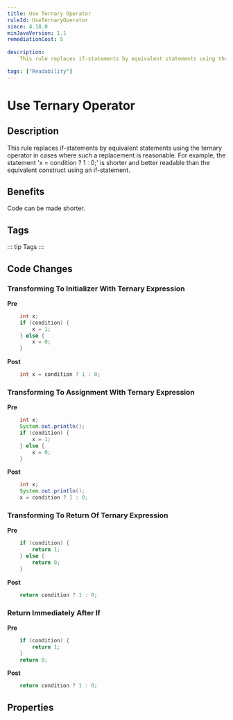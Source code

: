 ```yaml
---
title: Use Ternary Operator
ruleId: UseTernaryOperator
since: 4.18.0
minJavaVersion: 1.1
remediationCost: 5
    
description:
    This rule replaces if-statements by equivalent statements using the ternary operator in cases where such a replacement is reasonable.

tags: ["Readability"]
---
```


# Use Ternary Operator

## Description
This rule replaces if-statements by equivalent statements using the ternary operator in cases where such a replacement is reasonable. For example, the statement 'x = condition ? 1 : 0;' is shorter and better readable than the equivalent construct using an if-statement.




## Benefits

Code can be made shorter.

## Tags

::: tip Tags
<TagLinks />
:::

## Code Changes

### Transforming To Initializer With Ternary Expression

__Pre__
```java
	int x;
	if (condition) {
		x = 1;
	} else {
		x = 0;
	}
```

__Post__
```java
	int x = condition ? 1 : 0;
```

### Transforming To Assignment With Ternary Expression

__Pre__
```java
	int x;
	System.out.println();
	if (condition) {
		x = 1;
	} else {
		x = 0;
	}
```

__Post__
```java
	int x;
	System.out.println();
	x = condition ? 1 : 0;	
```

### Transforming To Return Of Ternary Expression


__Pre__
```java
	if (condition) {
		return 1;
	} else {
		return 0;
	}
```

__Post__
```java
	return condition ? 1 : 0;
```


### Return Immediately After If

__Pre__
```java
	if (condition) {
		return 1;
	}
	return 0;
```

__Post__
```java
	return condition ? 1 : 0;
```


<VersionNotice />

## Properties

<RuleProperties />
